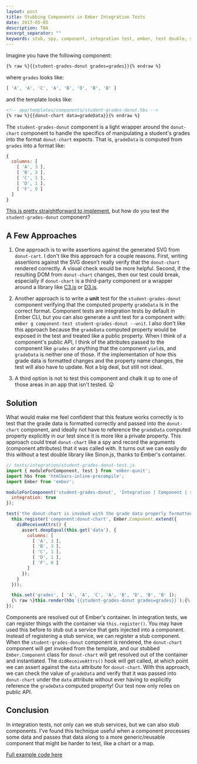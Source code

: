 ```yaml
---
layout: post
title: Stubbing Components in Ember Integration Tests
date: 2017-05-05
description: TBA
excerpt_separator: ""
keywords: stub, spy, component, integration test, ember, test double, spy on components, stub components, testing charts, chart components, c3, tests, d3, ember.js, emberJS
---
```


Imagine you have the following component:

```html
{% raw %}{{student-grades-donut grades=grades}}{% endraw %}
```

where `grades` looks like:

```js
[ 'A', 'A', 'C', 'A', 'B', 'D', 'B', 'B' ]
```

and the template looks like:

```html
<!-- app/templates/components/student-grades-donut.hbs -->
{% raw %}{{donut-chart data=gradeData}}{% endraw %}
```

The `student-grades-donut` component is a light wrapper around the `donut-chart` component to handle the specifics of manipulating a student's grades into the format `donut-chart` expects. That is, `gradeData` is computed from `grades` into a format like:

```js
{
  columns: [
    [ 'A', 3 ],
    [ 'B', 3 ],
    [ 'C', 1 ],
    [ 'D', 1 ],
    [ 'F', 0 ]
  ]
}
```

[This is pretty straightforward to implement](https://github.com/skaterdav85/stubbing-components-in-ember-integration-tests/blob/master/app/components/student-grades-donut.js), but how do you test the `student-grades-donut` component?

## A Few Approaches

1. One approach is to write assertions against the generated SVG from `donut-cart`. I don't like this approach for a couple reasons. First, writing assertions against the SVG doesn't really verify that the `donut-chart` rendered correctly. A visual check would be more helpful. Second, if the resulting DOM from `donut-chart` changes, then our test could break, especially if `donut-chart` is a third-party component or a wrapper around a library like [C3.js](http://c3js.org) or [D3.js](https://d3js.org).

2. Another approach is to write a __unit__ test for the `student-grades-donut` component verifying that the computed property `gradeData` is in the correct format. Component tests are integration tests by default in Ember CLI, but you can also generate a unit test for a component with: `ember g component-test student-grades-donut --unit`. I also don't like this approach because the `gradeData` computed property would be exposed in the test and treated like a public property. When I think of a component's public API, I think of the attributes passed to the component like `grades` or anything that the component `yield`s, and `gradeData` is neither one of those. If the implementation of how this grade data is formatted changes and the property name changes, the test will also have to update. Not a big deal, but still not ideal.

3. A third option is not to test this component and chalk it up to one of those areas in an app that isn't tested. 😛

## Solution

What would make me feel confident that this feature works correctly is to test that the grade data is formatted correctly and passed into the `donut-chart` component, and ideally not have to reference the `gradeData` computed property explicitly in our test since it is more like a private property. This approach could treat `donut-chart` like a spy and record the arguments (component attributes) that it was called with. It turns out we can easily do this without a test double library like Sinon.js, thanks to Ember's container.

```js
// tests/integration/student-grades-donut-test.js
import { moduleForComponent, test } from 'ember-qunit';
import hbs from 'htmlbars-inline-precompile';
import Ember from 'ember';

moduleForComponent('student-grades-donut', 'Integration | Component | student grades donut', {
  integration: true
});

test('the donut-chart is invoked with the grade data properly formatted', function(assert) {
  this.register('component:donut-chart', Ember.Component.extend({
    didReceiveAttrs() {
      assert.deepEqual(this.get('data'), {
        columns: [
          [ 'A', 3 ],
          [ 'B', 3 ],
          [ 'C', 1 ],
          [ 'D', 1 ],
          [ 'F', 0 ]
        ]
      });
    }
  }));

  this.set('grades', [ 'A', 'A', 'C', 'A', 'B', 'D', 'B', 'B' ]);
  {% raw %}this.render(hbs`{{student-grades-donut grades=grades}}`);{% endraw %}
});
```

Components are resolved out of Ember's container. In integration tests, we can register things with the container via `this.register()`. You may have used this before to stub out a service that gets injected into a component. Instead of registering a stub service, we can register a stub component. When the `student-grades-donut` component is rendered, the `donut-chart` component will get invoked from the template, and our stubbed `Ember.Component` class for `donut-chart` will get resolved out of the container and instantiated. The `didReceiveAttrs()` hook will get called, at which point we can assert against the `data` attribute for `donut-chart`. With this approach, we can check the value of `gradeData` and verify that it was passed into `donut-chart` under the `data` attribute without ever having to explicitly reference the `gradeData` computed property! Our test now only relies on public API.

## Conclusion

In integration tests, not only can we stub services, but we can also stub components. I've found this technique useful when a component processes some data and passes that data along to a more generic/reusable component that might be harder to test, like a chart or a map.

[Full example code here](https://github.com/skaterdav85/stubbing-components-in-ember-integration-tests)
